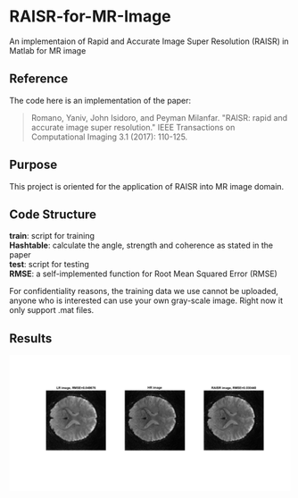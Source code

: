# RAISR-for-MR-Image
An implementaion of Rapid and Accurate Image Super Resolution (RAISR) in Matlab for MR image
## Reference
The code here is an implementation of the paper:
>Romano, Yaniv, John Isidoro, and Peyman Milanfar. "RAISR: rapid and accurate image super resolution." IEEE Transactions on Computational Imaging 3.1 (2017): 110-125.
## Purpose
This project is oriented for the application of RAISR into MR image domain. 
## Code Structure
**train**: script for training  
**Hashtable**: calculate the angle, strength and coherence as stated in the paper  
**test**: script for testing  
**RMSE**: a self-implemented function for Root Mean Squared Error (RMSE)  

For confidentiality reasons, the training data we use cannot be uploaded, anyone who is interested can use your own gray-scale image. Right now it only support .mat files.
## Results
![Alt text](result.png)
